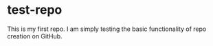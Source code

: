 # test-repo
This is my first repo. I am simply testing the basic functionality of repo creation on GitHub.
